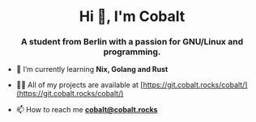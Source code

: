 <h1 align="center">Hi 👋, I'm Cobalt</h1>
<h3 align="center">A student from Berlin with a passion for GNU/Linux and programming.</h3>

- 🌱 I’m currently learning **Nix, Golang and Rust**

- 👨‍💻 All of my projects are available at [https://git.cobalt.rocks/cobalt/](https://git.cobalt.rocks/cobalt/)

- 📫 How to reach me **cobalt@cobalt.rocks**
